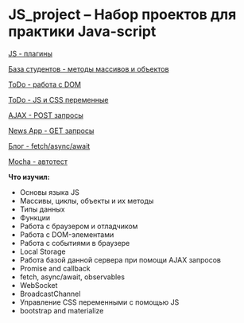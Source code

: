 # JS_project – Набор проектов для практики Java-script

[JS - плагины](https://crashmet.github.io/js_project/plugins/index)

[База студентов - методы массивов и объектов](https://crashmet.github.io/js_project/student/main)

[ToDo - работа с DOM](https://crashmet.github.io/js_project/todo/index.html)

[ToDo - JS и CSS переменные](https://crashmet.github.io/js_project/todo-swap-CSS/index.html)

[AJAX - POST запросы](https://crashmet.github.io/js_project/AJAX-requests/index.html)

[News App - GET запросы](https://crashmet.github.io/js_project/news-app/index.html)

[Блог - fetch/async/await](https://crashmet.github.io/js_project/blog/list.html)

[Mocha - автотест](https://crashmet.github.io/js_project/mocha/index.html)


**Что изучил:**
- Основы языка JS
- Массивы, циклы, объекты и их методы
- Типы данных
- Функции
- Работа с браузером и отладчиком
- Работа с DOM-элементами
- Работа с событиями в браузере 
- Local Storage
- Работа базой данной сервера при помощи AJAX запросов
- Promise and callback
- fetch, async/await, observables
- WebSocket 
- BroadcastChannel
- Управление CSS переменными с помощью JS
- bootstrap and materialize
